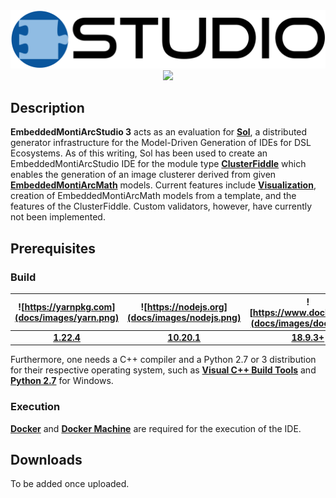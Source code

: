 <div align="center">
    <img src="docs/images/logo.png" width="800"/>
</div>
<div align="center">
    <img src="https://img.shields.io/badge/Version-3.0.0.1-blue.svg?longCache=true&style=flat-square"/>
</div>

## Description
**EmbeddedMontiArcStudio 3** acts as an evaluation for
[**Sol**](https://git.rwth-aachen.de/monticore/EmbeddedMontiArc/utilities/Sol), a distributed generator infrastructure
for the Model-Driven Generation of IDEs for DSL Ecosystems. As of this writing, Sol has been used to create an
EmbeddedMontiArcStudio IDE for the module type
[**ClusterFiddle**](https://git.rwth-aachen.de/monticore/EmbeddedMontiArc/utilities/ClusterFiddle) which enables the
generation of an image clusterer derived from given
[**EmbeddedMontiArcMath**](https://git.rwth-aachen.de/monticore/EmbeddedMontiArc/languages/EmbeddedMontiArcMath) models.
Current features include
[**Visualization**](https://git.rwth-aachen.de/monticore/EmbeddedMontiArc/generators/VisualizationEMAM), creation of
EmbeddedMontiArcMath models from a template, and the features of the ClusterFiddle. Custom validators, however, have
currently not been implemented.

## Prerequisites

### Build
| ![https://yarnpkg.com](docs/images/yarn.png) | ![https://nodejs.org](docs/images/nodejs.png) | ![https://www.docker.com/](docs/images/docker.png)
| :----: | :-----: | :-----: |
| [**1.22.4**](https://yarnpkg.com) | [**10.20.1**](https://nodejs.org) | [**18.9.3+**](https://www.docker.com/)

Furthermore, one needs a C++ compiler and a Python 2.7 or 3 distribution for their
respective operating system, such as
[**Visual C++ Build Tools**](https://www.visualstudio.com/downloads/#build-tools-for-visual-studio-2017) and
[**Python 2.7**](https://www.python.org/downloads) for Windows.

### Execution
[**Docker**](https://www.docker.com/) and [**Docker Machine**](https://docs.docker.com/machine/) are required for the
execution of the IDE.

## Downloads
To be added once uploaded.